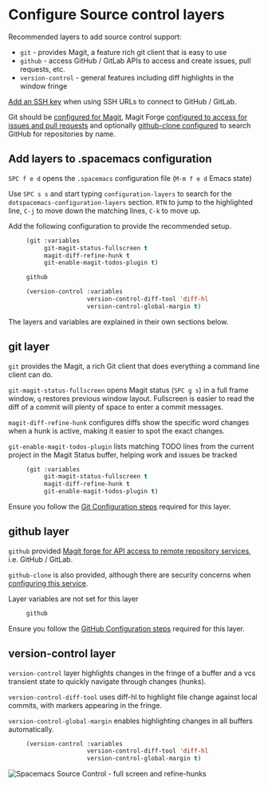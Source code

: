 # Configure Source control layers

Recommended layers to add source control support:

* `git` - provides Magit, a feature rich git client that is easy to use
* `github` - access GitHub / GitLab APIs to access and create issues, pull requests, etc.
* `version-control` - general features including diff highlights in the window fringe

[Add an SSH key](ssh-remote-repositories.md) when using SSH URLs to connect to GitHub / GitLab.

Git should be [configured for Magit](git-configuration.md), Magit Forge [configured to access for issues and pull requests](forge-configuration.md) and optionally [github-clone configured](github-clone.md) to search GitHub for repositories by name.


## Add layers to .spacemacs configuration

`SPC f e d` opens the `.spacemacs` configuration file (`M-m f e d` Emacs state)

Use `SPC s s` and start typing `configuration-layers` to search for the `dotspacemacs-configuration-layers` section.  `RTN` to jump to the highlighted line, `C-j` to move down the matching lines, `C-k` to move up.

Add the following configuration to provide the recommended setup.

```lisp
     (git :variables
          git-magit-status-fullscreen t
          magit-diff-refine-hunk t
          git-enable-magit-todos-plugin t)

     github

     (version-control :variables
                      version-control-diff-tool 'diff-hl
                      version-control-global-margin t)
```

The layers and variables are explained in their own sections below.


## git layer

`git` provides the Magit, a rich Git client that does everything a command line client can do.

`git-magit-status-fullscreen` opens  Magit status (`SPC g s`) in a full frame window, `q` restores previous window layout. Fullscreen is easier to read the diff of a commit will plenty of space to enter a commit messages.

`magit-diff-refine-hunk` configures diffs show the specific word changes when a hunk is active, making it easier to spot the exact changes.

`git-enable-magit-todos-plugin` lists matching TODO lines from the current project in the Magit Status buffer, helping work and issues be tracked

```lisp
     (git :variables
          git-magit-status-fullscreen t
          magit-diff-refine-hunk t
          git-enable-magit-todos-plugin t)
```

Ensure you follow the [Git Configuration steps](git-configuration.md) required for this layer.


## github layer

`github` provided [Magit forge for API access to remote repository services](forge-configuration.md), i.e. GitHub / GitLab.

`github-clone` is also provided, although there are security concerns when [configuring this service](github-clone.md).

Layer variables are not set for this layer

```lisp
     github
```

Ensure you follow the [GitHub Configuration steps](github-configuration.md) required for this layer.


## version-control layer

`version-control` layer highlights changes in the fringe of a buffer and a vcs transient state to quickly navigate through changes (hunks).

`version-control-diff-tool` uses diff-hl to highlight file change against local commits, with markers appearing in the fringe.

`version-control-global-margin` enables highlighting changes in all buffers automatically.

```lisp
     (version-control :variables
                      version-control-diff-tool 'diff-hl
                      version-control-global-margin t)
```


![Spacemacs Source Control - full screen and refine-hunks](/images/spacemacs-magit-fullscreen-refine-hunks-example.png)

